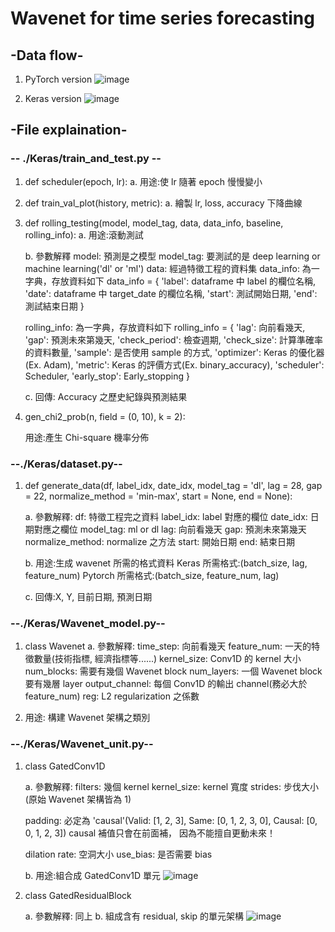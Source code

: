 # Wavenet for time series forecasting

## -Data flow-

1. PyTorch version
   ![image](https://github.com/LanceWang12/Wavenet-for-time-series-data-/blob/master/Some_picture/PyTorch_dataflow.png)

2. Keras version
   ![image](https://github.com/LanceWang12/Wavenet-for-time-series-data-/blob/master/Some_picture/Keras_dataflow.png)



## -File explaination-

### -- ./Keras/train_and_test.py --

1. def scheduler(epoch, lr):
    a. 用途:使 lr 隨著 epoch 慢慢變小

2. def train_val_plot(history, metric): a. 繪製 lr, loss, accuracy 下降曲線

3. def rolling_testing(model, model_tag, data, data_info, baseline, rolling_info):
   a. 用途:滾動測試

   b. 參數解釋
      model: 預測是之模型
      model_tag: 要測試的是 deep learning or machine learning('dl' or 'ml')
      data: 經過特徵工程的資料集
      data_info: 為一字典，存放資料如下
      data_info = {
          'label': dataframe 中 label 的欄位名稱, 
          'date': dataframe 中 target_date 的欄位名稱,
          'start': 測試開始日期,
          'end': 測試結束日期
      }

      rolling_info: 為一字典，存放資料如下
      rolling_info = {
          'lag': 向前看幾天,
          'gap': 預測未來第幾天,
          'check_period': 檢查週期,
          'check_size': 計算準確率的資料數量,
          'sample': 是否使用 sample 的方式,
          'optimizer': Keras 的優化器(Ex. Adam),
          'metric': Keras 的評價方式(Ex. binary_accuracy),
          'scheduler': Scheduler,
          'early_stop': Early_stopping
      }

   

   c. 回傳: Accuracy 之歷史紀錄與預測結果

4. gen_chi2_prob(n, field = (0, 10), k = 2):

   用途:產生 Chi-square 機率分佈

### --./Keras/dataset.py--

1. def generate_data(df, label_idx, date_idx, model_tag = 'dl', lag = 28, gap = 22, normalize_method = 'min-max', start = None, end = None):

   a. 參數解釋:
      df: 特徵工程完之資料
      label_idx: label 對應的欄位
      date_idx: 日期對應之欄位
      model_tag: ml or dl
      lag: 向前看幾天
      gap: 預測未來第幾天
      normalize_method: normalize 之方法
      start: 開始日期
      end: 結束日期

   

   b. 用途:生成 wavenet 所需的格式資料
    	Keras 所需格式:(batch_size, lag, feature_num) Pytorch 所需格式:(batch_size, feature_num, lag)

   c. 回傳:X, Y, 目前日期, 預測日期

### --./Keras/Wavenet_model.py--

1. class Wavenet
    a. 參數解釋:
       time_step: 向前看幾天
       feature_num: 一天的特徵數量(技術指標, 經濟指標等......)
       kernel_size: Conv1D 的 kernel 大小
       num_blocks: 需要有幾個 Wavenet block
       num_layers: 一個 Wavenet block 要有幾層 layer
       output_channel: 每個 Conv1D 的輸出 channel(務必大於 feature_num)
       reg: L2 regularization 之係數

2. 用途:
   構建 Wavenet 架構之類別

### --./Keras/Wavenet_unit.py--

1. class GatedConv1D

   a. 參數解釋:
      filters: 幾個 kernel
      kernel_size: kernel 寬度
      strides: 步伐大小(原始 Wavenet 架構皆為 1)

      padding: 必定為 'causal'(Valid: [1, 2, 3], Same: [0, 1, 2, 3, 0], Causal: [0, 0, 1, 2, 3])
      causal 補值只會在前面補， 因為不能擅自更動未來！

      dilation rate: 空洞大小
      use_bias: 是否需要 bias

   b. 用途:組合成 GatedConv1D 單元
      ![image](https://github.com/LanceWang12/Wavenet-for-time-series-data-/blob/master/Some_picture/GatedConv1d.png)


   

2. class GatedResidualBlock 

   a. 參數解釋: 同上
   b. 組成含有 residual, skip 的單元架構
      ![image](https://github.com/LanceWang12/Wavenet-for-time-series-data-/blob/master/Some_picture/GatedResidualBlock.png)
